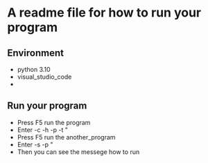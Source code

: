 # A readme file for how to run your program

## Environment 
 - python 3.10 
 - visual_studio_code
 - 
## Run your program
 - Press F5 run the program
 -  Enter -c -h <server hostname> -p <server port> -t <time>" 
 -  Press F5 run the another_program
 -  Enter -s -p <listen port>"
 - Then you can see the messege how to run 
